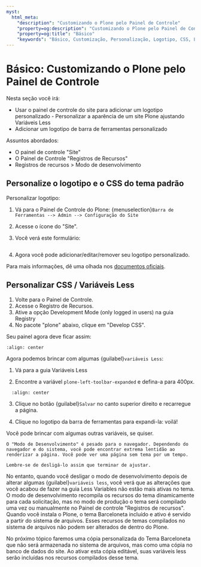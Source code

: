 ```yaml
---
myst:
  html_meta:
    "description": "Customizando o Plone pelo Painel de Controle"
    "property=og:description": "Customizando o Plone pelo Painel de Controle"
    "property=og:title": "Básico"
    "keywords": "Básico, Customização, Personalização, Logotipo, CSS, Less"
---
```


# Básico: Customizando o Plone pelo Painel de Controle

Nesta seção você irá: 
- Usar o painel de controle do site para adicionar um logotipo personalizado - Personalizar a aparência de um site Plone ajustando Variáveis Less
- Adicionar um logotipo de barra de ferramentas personalizado

Assuntos abordados: 
- O painel de controle "Site" 
- O Painel de Controle "Registros de Recursos" 
- Registros de recursos > Modo de desenvolvimento

## Personalize o logotipo e o CSS do tema padrão

Personalizar logotipo:

1. Vá para o Painel de Controle do Plone: {menuselection}`​​Barra de Ferramentas --> Admin --> Configuração do Site`

2. Acesse o ícone do  "Site". 

3. Você verá este formulário:

    ```{image} ./_static/change-logo-in-site-control-panel.png
    ```

4. Agora você pode adicionar/editar/remover seu logotipo personalizado.

Para mais informações, dê uma olhada nos [documentos oficiais](https://docs.plone.org/adapt-and-extend/change-the-logo.html).

## Personalizar CSS / Variáveis Less

1. Volte para o Painel de Controle.
2. Acesse o Registro de Recursos.
3. Ative a opção Development Mode (only logged in users) na guia Registry
4. No pacote "plone" abaixo, clique em "Develop CSS".

Seu painel agora deve ficar assim:

```{image} ./_static/theming-dev_mode_on.png
:align: center
```

Agora podemos brincar com algumas {guilabel}`variáveis ​​Less`:

1. Vá para a guia Variáveis Less

2. Encontre a variável `plone-left-toolbar-expanded` e defina-a para 400px.

 ```{image} ./_static/theming-less_var_hack.png
   :align: center
   ```

3. Clique no botão {guilabel}`Salvar` no canto superior direito e recarregue a página.

4. Clique no logotipo da barra de ferramentas para expandi-la: voilá!

Você pode brincar com algumas outras variáveis, se quiser.

```{Warning}
O "Modo de Desenvolvimento" é pesado para o navegador. Dependendo do navegador e do sistema, você pode encontrar extrema lentidão ao renderizar a página. Você pode ver uma página sem tema por um tempo.

Lembre-se de desligá-lo assim que terminar de ajustar.
```

No entanto, quando você desligar o modo de desenvolvimento depois de alterar algumas {guilabel}`variáveis less`, você verá que as alterações que você acabou de fazer na guia Less Variables não estão mais ativas no tema. O modo de desenvolvimento recompila os recursos do tema dinamicamente para cada solicitação, mas no modo de produção o tema será compilado uma vez ou manualmente no Painel de controle "Registros de recursos". Quando você instala o Plone, o tema Barceloneta incluído e ativo é servido a partir do sistema de arquivos. Esses recursos de temas compilados no sistema de arquivos não podem ser alterados de dentro do Plone.

No próximo tópico faremos uma cópia personalizada do Tema Barceloneta que não será armazenada no sistema de arquivos, mas como uma cópia no banco de dados do site. Ao ativar esta cópia editável, suas variáveis less serão incluídas nos recursos compilados desse tema.